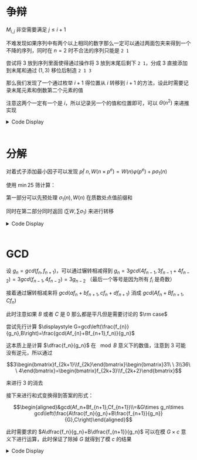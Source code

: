 # 争辩

$M_{i,j}$ 非空需要满足 $j\le i+1$

不难发现如果序列中有两个以上相同的数字那么一定可以通过两面包夹来得到一个不降的序列，同时在 $n=2$ 时不合法的序列只能是 `2 1`

尝试将 $3$ 放到序列里面使得通过操作将 $3$ 放到末尾后剩下 `2 1`，分成 $3$ 直接添加到末尾和通过 $(1,3)$ 移位后制造 `2 1 3`

那么我们发现了一个通过枚举 $i+1$ 得位置从 $i$ 转移到 $i+1$ 的方法，设此时需要记录末尾元素和倒数第二个元素的值

注意这两个一定有一个是 $i$，所以记录另一个的值和位置即可，可以 $\Theta(n^2)$ 来递推实现

<details>
<summary>Code Display</summary>

```cpp
const int N=5010;
int n,a1,a2;
int M[N][N],f[2][N][2];
signed main(){
    freopen("a.in","r",stdin); freopen("a.out","w",stdout);
    n=read(); a1=read(); a2=read();
    M[1][1]=a1; M[1][2]=a2;
    for(int i=2;i<=n;++i){
        for(int j=1;j<=n;++j) M[i][j]=add(M[i-1][j],mul(M[i-1][j-1],M[i-1][j-1]));
    }
    int Mult=1;
    for(int i=1;i<=n;++i){
        int sum=0;
        for(int j=1;j<=i+1;++j) ckadd(sum,M[i][j]);
        ckmul(Mult,sum);
    }
    if(n==1) printf("%lld 0\n",Mult),exit(0);
    int cur=0;
    f[cur][1][0]=1;
    for(int i=2;i<n;++i){
        for(int j=1;j<=i;++j){
            ckadd(f[cur^1][j][1],mul(f[cur][j][0],M[i-1][i]));
            ckadd(f[cur^1][i][1],mul(f[cur][j][1],M[i-1][j]));
            ckadd(f[cur^1][i][0],mul(f[cur][j][0],M[i-1][j]));
            ckadd(f[cur^1][j][0],mul(f[cur][j][1],M[i-1][i]));
            f[cur][j][1]=f[cur][j][0]=0;
        }
        cur^=1;
    }
    int ans=0;
    rep(i,1,n){
        for(int j=0;j<=1;++j) if(f[cur][i][j]){
            int coef=mul(M[n-j][i],M[n-(!j)][n]);
            ckadd(ans,mul(coef,f[cur][i][j]));
        }
    }
    printf("%lld %lld\n",del(Mult,ans),ans);
    return 0;
}
```

</details><br>

# 分解

对着式子添加最小因子可以发现 $p\not |\ n,W(n\times p^e)=W(n)\varphi(p^e)+p\sigma_1(n)$ 

使用 $\min 25$ 筛计算：

第一部分可以先预处理 $\sigma_1(n),W(n)$ 在质数处点值前缀和

同时在第二部分同时返回 $(\sum W,\sum \sigma_1)$ 来进行转移

<details>
<summary>Code Display</summary>

```cpp
const int N=2e5+10;
int pri[N],cnt,n,id1[N],id2[N],block;
bool fl[N];
inline int get_id(int x){return x>block?id2[n/x]:id1[x];}
int sum0[N],sum1[N],g1[N],g2[N],val[N],tot;
// sum0 -> W
// sum1 -> sigma
// g1 -> F(x)=1
// g2 -> F(x)=x
inline pair<int,int> solve(int n,int id){
    if(pri[id]>n||id>cnt) return {0,0};
    pair<int,int> res={del(g1[get_id(n)],sum1[id-1]),del(g2[get_id(n)],sum0[id-1])};
    for(int i=id;pri[i]*pri[i]<=n&&i<=cnt;++i){
        int phi=pri[i]-1,sig=pri[i]+1;
        int e=1,pe=pri[i];
        while(pe<=n){
            pair<int,int> ret=solve(n/pe,i+1);
            ckadd(res.fir,mul(sig%mod,ret.fir));
            ckadd(res.sec,mul(phi%mod,ret.sec));
            ckadd(res.sec,mul(pri[i],ret.fir));
            if(e>1) ckadd(res.fir,sig),ckadd(res.sec,pri[i]);
            sig=sig*pri[i]+1; phi*=pri[i]; 
            pe*=pri[i],++e;
        }
    }
    return res;
}
signed main(){
    freopen("b.in","r",stdin); freopen("b.out","w",stdout);
    n=read(); block=sqrt(n)+100;   
    for(int i=2;i<=block;++i){
        if(!fl[i]){
            pri[++cnt]=i;
            sum0[cnt]=add(sum0[cnt-1],i);
            sum1[cnt]=add(sum1[cnt-1],i+1);
        }
        for(int j=1;j<=cnt&&pri[j]*i<=block;++j){
            fl[i*pri[j]]=1;
            if(i%pri[j]==0) break;
        }
    }
    for(int l=1,r;l<=n;l=r+1){
        r=n/(val[++tot]=n/l);
        g1[tot]=del(val[tot]%mod,1);
        g2[tot]=del(val[tot]%mod*((val[tot]+1)%mod)%mod*(mod+1)/2%mod,1);
        if(val[tot]<=block) id1[val[tot]]=tot;
        else id2[r]=tot;
    }
    for(int i=1;i<=cnt;++i){
        for(int j=1;pri[i]*pri[i]<=val[j];++j){
            ckdel(g1[j],del(g1[get_id(val[j]/pri[i])],i-1));
            ckdel(g2[j],mul(pri[i],del(g2[get_id(val[j]/pri[i])],sum0[i-1])));
        }
    }
    for(int i=1;i<=tot;++i) ckadd(g1[i],g2[i]);
    print(add(solve(n,1).sec,1));
    return 0;
}
```

</details><br>

# GCD

设 $g_n=gcd(f_n,f_{n+1})$，可以通过辗转相减得到 $g_n=3gcd(4f_{n-1},3f_{n-1}+4f_{n-2})=3gcd(f_{n-1},4f_{n-2})=3g_{n-2}$ （最后一个等号是因为所有 $f_i$ 是奇数）

接着通过辗转相减来将 $gcd(af_n+bf_{n+1},cf_{n}+df_{n+1})$ 消成 $gcd(Af_{n}+Bf_{n+1},Cf_{n})$

此时注意如果 $B$ 或者 $C$ 是 $0$ 那么都是平凡但是需要讨论的 $\rm case$

尝试先行计算 $\displaystyle G=gcd\left(\frac{f_{n}}{g_n},B\right)=\frac{gcd(Af_{n}+Bf_{n+1},f_n)}{g_n}$

这本质上是计算 $\dfrac{f_n}{g_n}$ 在 $\mod B$ 意义下的数值，注意到 $3$ 可能没有逆元，所以通过 

$$3\begin{bmatrix}f_{2k+1}\\f_{2k}\end{bmatrix}\begin{bmatrix}31\ \ 3\\36\ \ 4\end{bmatrix}=\begin{bmatrix}f_{2k+3}\\f_{2k+2}\end{bmatrix}$$

来进行 $3$ 的消去

接下来进行和式变换得到答案的形式：

$$\begin{aligned}&gcd(Af_n+Bf_{n+1},Cf_{n+1})\\=&G\times g_n\times gcd\left(\frac{A\frac{f_n}{g_n}+B\frac{f_{n+1}}{g_n}}{G},C\right)\end{aligned}$$

此时需要求的 $A\dfrac{f_n}{g_n}+B\dfrac{f_{n+1}}{g_n}$ 可以在模 $G\times c$ 意义下进行运算，此时保证了除掉 $G$ 就得到了模 $c$ 的结果

<details>
<summary>Code Display</summary>

```cpp
int mod,n,a,b,c,d;
inline int add(int x,int y,int Mod=mod){return x+y>=Mod?x+y-Mod:x+y;}
inline int del(int x,int y,int Mod=mod){return x-y<0?x-y+Mod:x-y;}
inline int mul(int x,int y,int Mod=mod){return x*y-x*y/Mod*Mod;}
inline void ckadd(int &x,int y,int Mod=mod){x=x+y>=Mod?x+y-Mod:x+y;}
inline void ckdel(int &x,int y,int Mod=mod){x=x-y<0?x-y+Mod:x-y;}
inline void ckmul(int &x,int y,int Mod=mod){x=x*y-x*y/Mod*Mod;}
inline int ksm(int x,int y,int Mod=mod){int res=1; for(;y;y>>=1,ckmul(x,x,Mod)) if(y&1) ckmul(res,x,Mod); return res;}
inline void approx(int val,int Mod=mod,int lim=1e5){int x=val,y=Mod,a=1,b=0; while(x>lim){swap(x,y); swap(a,b); a-=x/y*b; x%=y;} cout<<x<<"/"<<a<<endl; return ;}

struct Matrix{
    int a[2][2],mod; 
    Matrix(int Mod){memset(a,0,sizeof(a)); mod=Mod; return ;}
    Matrix operator *(const Matrix &b)const{
        Matrix res(mod);
        res.a[0][0]=add(mul(a[0][1],b.a[1][0],mod),mul(a[0][0],b.a[0][0],mod),mod);
        res.a[1][1]=add(mul(a[1][1],b.a[1][1],mod),mul(a[1][0],b.a[0][1],mod),mod);
        res.a[1][0]=add(mul(a[1][1],b.a[1][0],mod),mul(a[1][0],b.a[0][0],mod),mod);
        res.a[0][1]=add(mul(a[0][1],b.a[1][1],mod),mul(a[0][0],b.a[0][1],mod),mod);
        return res;
    }
    Matrix qpow(int y){
        Matrix res(mod),bas=*this;
        res.a[1][1]=res.a[0][0]=1%mod;
        while(y){
            if(y&1) res=res*bas;
            bas=bas*bas;   
            y>>=1;
        }
        return res;
    }
};
inline int Get_reminder(int n,int Mod){
    Matrix cur(Mod);
    cur.a[0][0]=31%Mod;
    cur.a[0][1]=3%Mod;
    cur.a[1][0]=36%Mod;
    cur.a[1][1]=4%Mod;
    cur=cur.qpow((n-1)/2);
    int ev=add(cur.a[0][1],cur.a[1][1],Mod);
    int od=add(cur.a[1][0],cur.a[0][0],Mod);
    if(n&1) return od;
    else return (4*ev+3*od)%Mod;
}
signed main(){
    freopen("c.in","r",stdin); freopen("c.out","w",stdout);
    int T=read(); while(T--){
        n=read(); mod=read(); 
        a=read(); b=read(); c=read(); d=read();
        pair<int,int> A={a,b};
        pair<int,int> B={c,d};
        if(!b) swap(A,B);
        while(A.sec&&B.sec){
            int t=A.sec/B.sec;
            A.sec%=B.sec; A.fir-=B.fir*t;
            swap(A,B);
        }
        a=A.fir; b=A.sec; c=B.fir; d=B.sec;
        if(c<0) c=-c;
        if(a<0) a=-a,b=-b;
        if(b==0){
            Matrix now(mod);
            now.a[0][0]=9%mod;
            now.a[0][1]=1%mod;
            now.a[1][0]=12%mod;
            now=now.qpow(n-1);
            print(mul(__gcd(a,c),add(now.a[0][0],now.a[1][0])));
            continue;
        }
        if(c==0){
            Matrix now(mod);
            now.a[0][0]=9%mod;
            now.a[0][1]=1%mod;
            now.a[1][0]=12%mod;
            now=now.qpow(n-1);
            int fcur=add(now.a[0][0],now.a[1][0]);
            int flst=add(now.a[0][1],now.a[1][1]);
            int fnxt=(fcur*9+flst*12)%mod;
            int ans=a*fcur+b*fnxt;
            print((ans%mod+mod)%mod);
            continue;
        }
        int G=__gcd(Get_reminder(n,abs(b)),abs(b));
        int tmod=G*c;
        int vcur=Get_reminder(n,tmod);
        int vnxt=Get_reminder(n+1,tmod);
        if(n&1) ckmul(vnxt,3,tmod);
        int val=((a*vcur+b*vnxt)%tmod+tmod)%tmod;
        val=__gcd(val/G,c);
        print(val*ksm(3,n/2)%mod*G%mod);
    }
    return 0;
}
```

</details><br>
